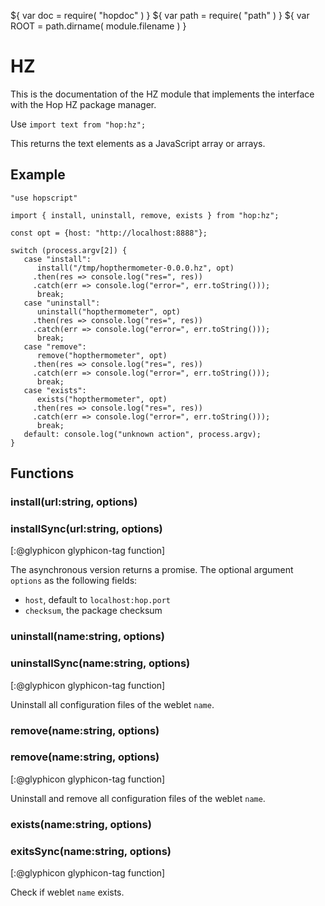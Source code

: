 ${ var doc = require( "hopdoc" ) }
${ var path = require( "path" ) }
${ var ROOT = path.dirname( module.filename ) }

HZ
==

This is the documentation of the HZ module that implements the
interface with the Hop HZ package manager.

Use `import text from "hop:hz";`

This returns the text elements as a JavaScript array or arrays.


Example
-------

```hopscript
"use hopscript"

import { install, uninstall, remove, exists } from "hop:hz";

const opt = {host: "http://localhost:8888"};

switch (process.argv[2]) {
   case "install":
      install("/tmp/hopthermometer-0.0.0.hz", opt)
   	 .then(res => console.log("res=", res))
   	 .catch(err => console.log("error=", err.toString()));
      break;
   case "uninstall":
      uninstall("hopthermometer", opt)
   	 .then(res => console.log("res=", res))
   	 .catch(err => console.log("error=", err.toString()));
      break;
   case "remove":
      remove("hopthermometer", opt)
   	 .then(res => console.log("res=", res))
   	 .catch(err => console.log("error=", err.toString()));
      break;
   case "exists":
      exists("hopthermometer", opt)
   	 .then(res => console.log("res=", res))
   	 .catch(err => console.log("error=", err.toString()));
      break;
   default: console.log("unknown action", process.argv);
}
```

Functions
---------

### install(url:string, options) ###
### installSync(url:string, options) ###
[:@glyphicon glyphicon-tag function]

The asynchronous version returns a promise. The optional argument `options`
as the following fields:

* `host`, default to `localhost:hop.port`
* `checksum`, the package checksum

### uninstall(name:string, options) ###
### uninstallSync(name:string, options) ###
[:@glyphicon glyphicon-tag function]

Uninstall all configuration files of the weblet `name`.

### remove(name:string, options) ###
### remove(name:string, options) ###
[:@glyphicon glyphicon-tag function]

Uninstall and remove all configuration files of the weblet `name`.


### exists(name:string, options) ###
### exitsSync(name:string, options) ###
[:@glyphicon glyphicon-tag function]

Check if weblet `name` exists.
  



